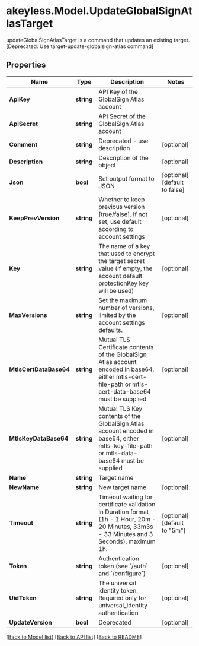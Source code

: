 # akeyless.Model.UpdateGlobalSignAtlasTarget
updateGlobalSignAtlasTarget is a command that updates an existing target. [Deprecated: Use target-update-globalsign-atlas command]

## Properties

Name | Type | Description | Notes
------------ | ------------- | ------------- | -------------
**ApiKey** | **string** | API Key of the GlobalSign Atlas account | 
**ApiSecret** | **string** | API Secret of the GlobalSign Atlas account | 
**Comment** | **string** | Deprecated - use description | [optional] 
**Description** | **string** | Description of the object | [optional] 
**Json** | **bool** | Set output format to JSON | [optional] [default to false]
**KeepPrevVersion** | **string** | Whether to keep previous version [true/false]. If not set, use default according to account settings | [optional] 
**Key** | **string** | The name of a key that used to encrypt the target secret value (if empty, the account default protectionKey key will be used) | [optional] 
**MaxVersions** | **string** | Set the maximum number of versions, limited by the account settings defaults. | [optional] 
**MtlsCertDataBase64** | **string** | Mutual TLS Certificate contents of the GlobalSign Atlas account encoded in base64, either mtls-cert-file-path or mtls-cert-data-base64 must be supplied | [optional] 
**MtlsKeyDataBase64** | **string** | Mutual TLS Key contents of the GlobalSign Atlas account encoded in base64, either mtls-key-file-path or mtls-data-base64 must be supplied | [optional] 
**Name** | **string** | Target name | 
**NewName** | **string** | New target name | [optional] 
**Timeout** | **string** | Timeout waiting for certificate validation in Duration format (1h - 1 Hour, 20m - 20 Minutes, 33m3s - 33 Minutes and 3 Seconds), maximum 1h. | [optional] [default to "5m"]
**Token** | **string** | Authentication token (see &#x60;/auth&#x60; and &#x60;/configure&#x60;) | [optional] 
**UidToken** | **string** | The universal identity token, Required only for universal_identity authentication | [optional] 
**UpdateVersion** | **bool** | Deprecated | [optional] 

[[Back to Model list]](../README.md#documentation-for-models) [[Back to API list]](../README.md#documentation-for-api-endpoints) [[Back to README]](../README.md)

